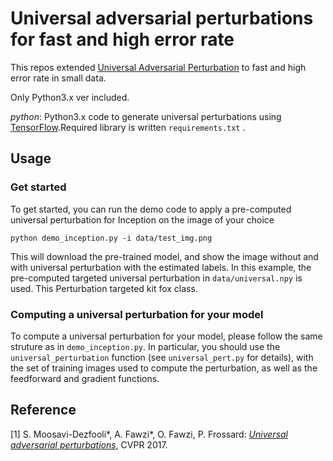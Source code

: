 # Universal adversarial perturbations for fast and high error rate

This repos extended [Universal Adversarial Perturbation](https://github.com/LTS4/universal) to fast and high error rate in small data.

Only Python3.x ver included.

*python*: Python3.x code to generate universal perturbations using [TensorFlow](https://github.com/tensorflow/tensorflow).Required library is written `requirements.txt` .

## Usage

### Get started

To get started, you can run the demo code to apply a pre-computed universal perturbation for Inception on the image of your choice
```
python demo_inception.py -i data/test_img.png	
```
This will download the pre-trained model, and show the image without and with universal perturbation with the estimated labels.
In this example, the pre-computed targeted universal perturbation in `data/universal.npy` is used. This Perturbation targeted kit fox class.

### Computing a universal perturbation for your model

To compute a universal perturbation for your model, please follow the same struture as in `demo_inception.py`.
In particular, you should use the `universal_perturbation` function (see `universal_pert.py` for details), with the set of training images 
used to compute the perturbation, as well as the feedforward and gradient functions.


## Reference
[1] S. Moosavi-Dezfooli\*, A. Fawzi\*, O. Fawzi, P. Frossard:
[*Universal adversarial perturbations*](http://arxiv.org/pdf/1610.08401), CVPR 2017.
